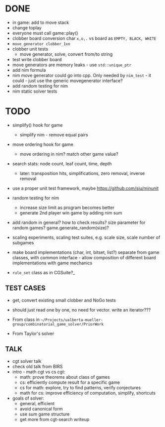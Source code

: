 # DONE
- in game:
add to move stack
- change toplay
- everyone must call game::play()
- clobber board conversion char `x,o,.` vs board as `EMPTY, BLACK, WHITE`
- `move_generator clobber_1xn`
- clobber unit tests
    - move generator, solve, convert from/to string
- test write clobber board
- move generators are memory leaks - use `std::unique_ptr`
- add nim formula
- nim move generator could go into cpp. Only needed by `nim_test` - it could - just use the generic movegenerator interface?
- add random testing for nim
- nim static solver tests

# TODO
- simplify() hook for game
    - simplify nim - remove equal pairs
- move ordering hook for game
    - move ordering in nim? match other game value?
- search stats: node count, leaf count, time, depth
    - later: transposition hits, simplifications, zero removal, inverse removal
- use a proper unit test framework, maybe https://github.com/siu/minunit

- random testing for nim 
    - increase size limit as program becomes better
    - generate 2nd player win game by adding nim sum
- add random in general? how to check results? size parameter for random games?
game.generate_random(size)?

- scaling experiments, scaling test suites, e.g. scale size, scale number of subgames
- make board implementations (char, int, bitset, list?) separate from game classes, with common interface - allow composition of different board implementations with game mechanics
- `rule_set` class as in CGSuite?_

## TEST CASES
- get, convert existing small clobber and NoGo tests
- should just read one by one, no need for vector. write an iterator???

- From class in `~/Projects/ualberta-mueller-group/combinatorial_game_solver/PriorWork`

- From Taylor's solver 

## TALK
- cgt solver talk
- check old talk from BIRS
- intro - math cgt vs cs cgt:
    - math: prove theorems about class of games
    - cs: efficiently compute result for a specific game
    - cs for math: explore, try to find patterns, verify conjectures
    - math for cs: improve efficiency of computation, simplify, shortcuts
- goals of solver:
    - general, efficient
    - avoid canonical form
    - use sum game structure
    - get more from cgt-search writeup

